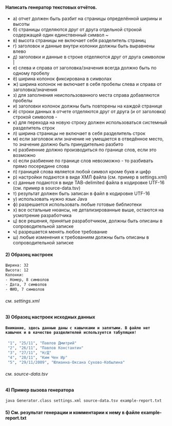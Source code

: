 #### Написать генератор текстовых отчётов.
- а) отчет должен быть разбит на страницы определённой ширины и высоты
- б) страницы отделяются друг от друга отдельной строкой содержащей один единственный символ ~
- в) высота страницы не включает себя разделитель страниц
- г) заголовок и данные внутри колонки должны быть выравнены влево
- д) заголовки и данные в строке отделяются друг от друга символом |
- е) слева и справа от заголовка/значения всегда должно быть по одному пробелу
- ё) ширина колонок фиксирована в символах
- ж) ширина колонок не включает в себя пробелы слева и справа от заголовка/значения
- з) для заполнения неиспользованного места справа добавляются пробелы
- и) заголовки колонок должны быть повторены на каждой странице 
- й) строки данных в отчете отделяются друг от друга (и от заголовка) строкой символов -
- к) для перехода на новую строку должен использоваться системный разделитель строк
- л) ширина страницы не включает в себя разделитель строк 
- м) если заголовок или значение не умещается в отведённое место, то значение должно быть принудительно разбито
- н) разбиенние должно производиться по границе слов, если это возможно
- о) если разбиение по границе слов невозможно - то разбивать прямо посередине слова
- п) границей слова является любой символ кроме букв и цифр
- р) настройки подаются в виде ХМЛ файла (см. пример в settings.xml)
- с) данные подаются в виде TAB-delimited файла в кодировке UTF-16 (см. пример в source-data.tsv)
- т) результат должен быть записан в файл в кодировке UTF-16
- у) использовать нужно язык Java
- ф) разрешается использовать любые готовые библиотеки
- х) все остальные нюансы, не детализированные выше, остаются на усмотрение разработчика
- ц) все решения, принятые разработчиком, должны быть описаны в сопроводительной записке
- ч) разрешается менять любое требование
- ш) любые изменения к требованиям должны быть описаны в сопроводительной записке

#### 2) Образец настроек
```sh
Ширина: 32
Высота: 12
Колонки:
- Номер, 8 символов
- Дата, 7 символов
- ФИО, 7 символов
```
###### см. settings.xml

#### 3) Образец настроек исходных данных

#### `Внимание, здесь данные даны с кавычками и запятыми. В файле нет кавычек и в качестве разделителей используется табуляция!`

```sh
 "1", "25/11", "Павлов Дмитрий"
 "2", "26/11", "Павлов Константин"
 "3", "27/11", "Н/Д"
 "4", "28/11", "Ким Чен Ир"
 "5", "29/11/2009", "Юлианна-Оксана Сухово-Кобылина"
```
###### см. source-data.tsv

#### 4) Пример вызова генератора

```sh
java Generator.class settings.xml source-data.tsv example-report.txt
```

#### 5) См. результат генерации и комментарии к нему в файле example-report.txt